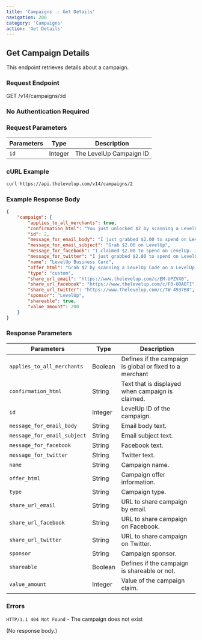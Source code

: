 ```yaml
---
title: 'Campaigns .: Get Details'
navigation: 200
category: 'Campaigns'
action: 'Get Details'
---
```


Get Campaign Details
---

This endpoint retrieves details about a campaign.

### Request Endpoint

<div class="http-request">
  <span class="http-verb">GET</span> /v14/campaigns/:id
</div>

### No Authentication Required

### Request Parameters

| Parameters  | Type    | Description             |
|-------------|---------|-------------------------|
|  `id`       | Integer | The LevelUp Campaign ID |

### cURL Example

```bash
curl https://api.thelevelup.com/v14/campaigns/2
```

### Example Response Body
```json
{
    "campaign": {
        "applies_to_all_merchants": true,
        "confirmation_html": "You just unlocked $2 by scanning a LevelUp Code on a LevelUp business card!",
        "id": 2,
        "message_for_email_body": "I just grabbed $2.00 to spend on LevelUp. Grab yours too by clicking here https://www.thelevelup.com/c/EM-UPZVX0",
        "message_for_email_subject": "Grab $2.00 on LevelUp",
        "message_for_facebook": "I claimed $2.00 to spend on LevelUp. Jealous? Click here, claim yours.",
        "message_for_twitter": "I just grabbed $2.00 to spend on LevelUp. Grab yours too by clicking here",
        "name": "LevelUp Business Card",
        "offer_html": "Grab $2 by scanning a LevelUp Code on a LevelUp business card!",
        "type": "custom",
        "share_url_email": "https://www.thelevelup.com/c/EM-UPZVX0",
        "share_url_facebook": "https://www.thelevelup.com/c/FB-UOABTI",
        "share_url_twitter": "https://www.thelevelup.com/c/TW-4937B0",
        "sponsor": "LevelUp",
        "shareable": true,
        "value_amount": 200
    }
}
```

### Response Parameters

| Parameters                   | Type       | Description                                              |
|------------------------------|------------|----------------------------------------------------------|
|  `applies_to_all_merchants`  | Boolean    | Defines if the campaign is global or fixed to a merchant |
|  `confirmation_html`         | String     | Text that is displayed when campaign is claimed.         |
|  `id`                        | Integer    | LevelUp ID of the campaign.                              |
|  `message_for_email_body`    | String     | Email body text.                                         |
|  `message_for_email_subject` | String     | Email subject text.                                      |
|  `message_for_facebook`      | String     | Facebook text.                                           |
|  `message_for_twitter`       | String     | Twitter text.                                            |
|  `name`                      | String     | Campaign name.                                           |
|  `offer_html`                | String     | Campaign offer information.                              |
|  `type`                      | String     | Campaign type.                                           |
|  `share_url_email`           | String     | URL to share campaign by email.                          |
|  `share_url_facebook`        | String     | URL to share campaign on Facebook.                       |
|  `share_url_twitter`         | String     | URL to share campaign on Twitter.                        |
|  `sponsor`                   | String     | Campaign sponsor.                                        |
|  `shareable`                 | Boolean    | Defines if the campaign is shareable or not.             |
|  `value_amount`              | Integer    | Value of the campaign claim.                             |


### Errors

`HTTP/1.1 404 Not Found` - The campaign does not exist

(No response body.)